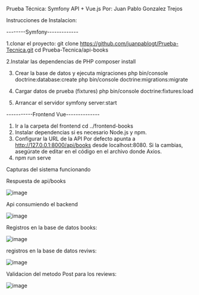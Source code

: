 Prueba Técnica: Symfony API + Vue.js 
Por: Juan Pablo Gonzalez Trejos

Instrucciones de Instalacion:

--------Symfony-------------

1.clonar el proyecto:
  git clone https://github.com/juanpablogt/Prueba-Tecnica.git
  cd Prueba-Tecnica/api-books

2.Instalar las dependencias de PHP
  composer install

3. Crear la base de datos y ejecuta migraciones
  php bin/console doctrine:database:create
  php bin/console doctrine:migrations:migrate

4. Cargar datos de prueba (fixtures)
   php bin/console doctrine:fixtures:load

5. Arrancar el servidor
    symfony server:start

-----------Frontend Vue--------------

1. Ir a la carpeta del frontend
   cd ../frontend-books
2. Instalar dependencias si es necesario
   Node.js y npm.
3. Configurar la URL de la API
    Por defecto apunta a http://127.0.0.1:8000/api/books desde localhost:8080.
    Si la cambias, asegúrate de editar en el código en el archivo donde Axios.
4. npm run serve

Capturas del sistema funcionando

Respuesta de api/books

![image](https://github.com/user-attachments/assets/4c493fe6-8ebb-4645-a367-18eb04a84ba4)

Api consumiendo el backend

![image](https://github.com/user-attachments/assets/82c0bf58-844c-42b9-91a7-bd9acc9ef55c)

Registros en la base de datos books:

![image](https://github.com/user-attachments/assets/ac1868f8-2110-410a-83cd-5570ee043550)

registros en la base de datos reviws:

![image](https://github.com/user-attachments/assets/e60cf81e-d6be-401b-bbea-f91c416ec784)

Validacion del metodo Post para los reviews:

![image](https://github.com/user-attachments/assets/556d94d7-90c7-44fb-ad09-79f6a555da35)
